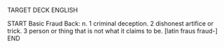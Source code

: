 TARGET DECK
ENGLISH

START
Basic
Fraud
Back: n. 1 criminal deception. 2 dishonest artifice or trick. 3 person or thing that is not what it claims to be. [latin fraus fraud-]
END
